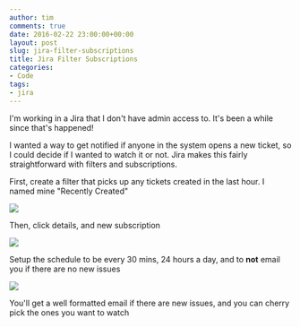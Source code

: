 ```yaml
---
author: tim
comments: true
date: 2016-02-22 23:00:00+00:00
layout: post
slug: jira-filter-subscriptions
title: Jira Filter Subscriptions
categories:
- Code
tags:
- jira
---
```


I'm working in a Jira that I don't have admin access to. It's been a while since that's happened!

I wanted a way to get notified if anyone in the system opens a new ticket, so I could decide if I wanted to watch it or not. Jira makes this fairly straightforward with filters and subscriptions.

First, create a filter that picks up any tickets created in the last hour. I named mine "Recently Created"

![](https://farm2.staticflickr.com/1529/24572160063_d61b56b982_z_d.jpg)

Then, click details, and new subscription

![](https://farm2.staticflickr.com/1488/25172705536_1b486d9f4c_z_d.jpg)

Setup the schedule to be every 30 mins, 24 hours a day, and to **not** email you if there are no new issues

![](https://farm2.staticflickr.com/1644/24831359639_ab75c74611_z_d.jpg)

You'll get a well formatted email if there are new issues, and you can cherry pick the ones you want to watch